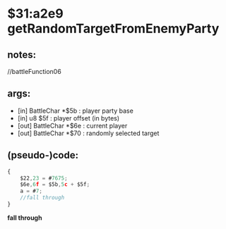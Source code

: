 ﻿
# $31:a2e9 getRandomTargetFromEnemyParty

<summary></summary>

## notes:
//battleFunction06
## args:
+ [in] BattleChar *$5b : player party base
+ [in] u8 $5f : player offset (in bytes)
+ [out] BattleChar *$6e : current player
+ [out] BattleChar *$70 : randomly selected target
## (pseudo-)code:
```js
{
	$22,23 = #7675;
	$6e,6f = $5b,5c + $5f;
	a = #7;
	//fall through
}
```


**fall through**

